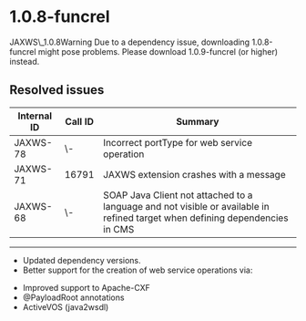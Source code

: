 # 1.0.8-funcrel

JAXWS\\_1.0.8Warning
Due to a dependency issue, downloading 1.0.8-funcrel might pose problems. Please download 1.0.9-funcrel (or higher) instead.
## Resolved issues

| Internal ID | Call ID | Summary |
| ----------- | ------- | ------- |
| JAXWS-78 | \\- | Incorrect portType for web service operation |
| JAXWS-71 | 16791 | JAXWS extension crashes with a message |
| JAXWS-68 | \\- | SOAP Java Client not attached to a language and not visible or available in refined target when defining dependencies in CMS |

---
- Updated dependency versions.
- Better support for the creation of web service operations via:

*   Improved support to Apache-CXF
*   @PayloadRoot annotations
*   ActiveVOS (java2wsdl)
